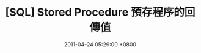 ---
layout: post
title: "[SQL] Stored Procedure 預存程序的回傳值"
date: 2011-04-24 05:29:00 +0800
categories: [Notes,SQL]
tags: [stored procedure,sp]
---